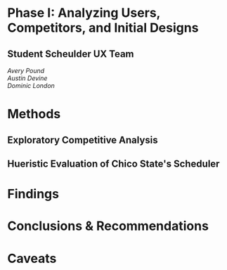# Phase I: Analyzing Users, Competitors, and Initial Designs <br>
## Student Scheulder UX Team <br>
*Avery Pound* <br>
*Austin Devine* <br>
*Dominic London* <br>

# Methods <br>

## Exploratory Competitive Analysis <br>

## Hueristic Evaluation of Chico State's Scheduler <br>



# Findings <br>


# Conclusions & Recommendations  <br>


# Caveats <br>
